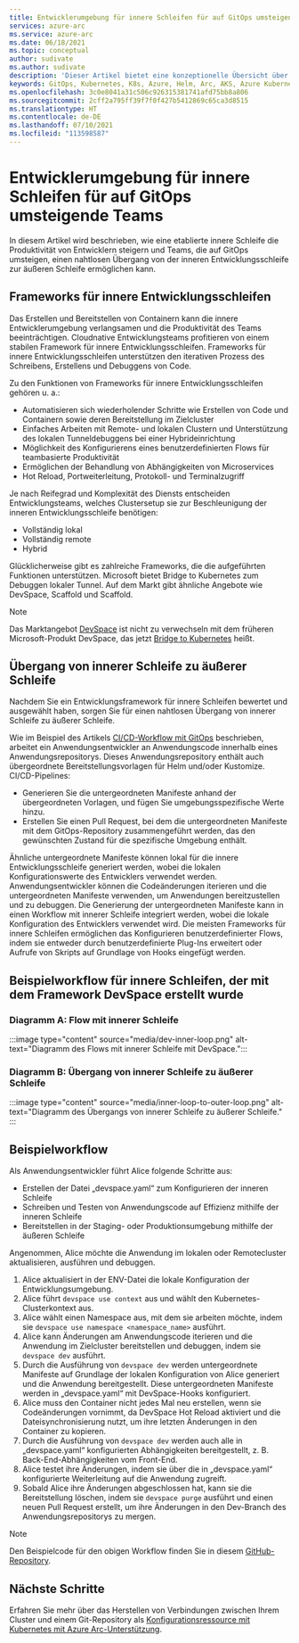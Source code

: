 ```yaml
---
title: Entwicklerumgebung für innere Schleifen für auf GitOps umsteigende Teams
services: azure-arc
ms.service: azure-arc
ms.date: 06/18/2021
ms.topic: conceptual
author: sudivate
ms.author: sudivate
description: 'Dieser Artikel bietet eine konzeptionelle Übersicht über die Entwicklerumgebung für innere Schleifen für auf GitOps umsteigende Teams. '
keywords: GitOps, Kubernetes, K8s, Azure, Helm, Arc, AKS, Azure Kubernetes Service, Container, CI, CD, Azure DevOps, innere Schleife, Entwicklerumgebung
ms.openlocfilehash: 3c0e8041a31c506c926315381741afd75bb8a806
ms.sourcegitcommit: 2cff2a795ff39f7f0f427b5412869c65ca3d8515
ms.translationtype: HT
ms.contentlocale: de-DE
ms.lasthandoff: 07/10/2021
ms.locfileid: "113598587"
---
```

# <a name="inner-loop-developer-experience-for-teams-adopting-gitops"></a>Entwicklerumgebung für innere Schleifen für auf GitOps umsteigende Teams

In diesem Artikel wird beschrieben, wie eine etablierte innere Schleife die Produktivität von Entwicklern steigern und Teams, die auf GitOps umsteigen, einen nahtlosen Übergang von der inneren Entwicklungsschleife zur äußeren Schleife ermöglichen kann.

## <a name="inner-dev-loop-frameworks"></a>Frameworks für innere Entwicklungsschleifen

Das Erstellen und Bereitstellen von Containern kann die innere Entwicklerumgebung verlangsamen und die Produktivität des Teams beeinträchtigen. Cloudnative Entwicklungsteams profitieren von einem stabilen Framework für innere Entwicklungsschleifen. Frameworks für innere Entwicklungsschleifen unterstützen den iterativen Prozess des Schreibens, Erstellens und Debuggens von Code.

Zu den Funktionen von Frameworks für innere Entwicklungsschleifen gehören u. a.:

 
- Automatisieren sich wiederholender Schritte wie Erstellen von Code und Containern sowie deren Bereitstellung im Zielcluster 
- Einfaches Arbeiten mit Remote- und lokalen Clustern und Unterstützung des lokalen Tunneldebuggens bei einer Hybrideinrichtung
- Möglichkeit des Konfigurierens eines benutzerdefinierten Flows für teambasierte Produktivität
- Ermöglichen der Behandlung von Abhängigkeiten von Microservices 
- Hot Reload, Portweiterleitung, Protokoll- und Terminalzugriff 



Je nach Reifegrad und Komplexität des Diensts entscheiden Entwicklungsteams, welches Clustersetup sie zur Beschleunigung der inneren Entwicklungsschleife benötigen: 

* Vollständig lokal
* Vollständig remote
* Hybrid 


Glücklicherweise gibt es zahlreiche Frameworks, die die aufgeführten Funktionen unterstützen. Microsoft bietet Bridge to Kubernetes zum Debuggen lokaler Tunnel. Auf dem Markt gibt ähnliche Angebote wie DevSpace, Scaffold und Scaffold.

> [!NOTE]
> Das Marktangebot [DevSpace](https://github.com/loft-sh/devspace) ist nicht zu verwechseln mit dem früheren Microsoft-Produkt DevSpace, das jetzt [Bridge to Kubernetes](https://code.visualstudio.com/docs/containers/bridge-to-kubernetes) heißt.


## <a name="inner-loop-to-outer-loop-transition"></a>Übergang von innerer Schleife zu äußerer Schleife 

Nachdem Sie ein Entwicklungsframework für innere Schleifen bewertet und ausgewählt haben, sorgen Sie für einen nahtlosen Übergang von innerer Schleife zu äußerer Schleife.

Wie im Beispiel des Artikels [CI/CD-Workflow mit GitOps](conceptual-gitops-ci-cd.md) beschrieben, arbeitet ein Anwendungsentwickler an Anwendungscode innerhalb eines Anwendungsrepositorys. Dieses Anwendungsrepository enthält auch übergeordnete Bereitstellungsvorlagen für Helm und/oder Kustomize. CI/CD-Pipelines:

* Generieren Sie die untergeordneten Manifeste anhand der übergeordneten Vorlagen, und fügen Sie umgebungsspezifische Werte hinzu.
* Erstellen Sie einen Pull Request, bei dem die untergeordneten Manifeste mit dem GitOps-Repository zusammengeführt werden, das den gewünschten Zustand für die spezifische Umgebung enthält. 

Ähnliche untergeordnete Manifeste können lokal für die innere Entwicklungsschleife generiert werden, wobei die lokalen Konfigurationswerte des Entwicklers verwendet werden. Anwendungsentwickler können die Codeänderungen iterieren und die untergeordneten Manifeste verwenden, um Anwendungen bereitzustellen und zu debuggen. Die Generierung der untergeordneten Manifeste kann in einen Workflow mit innerer Schleife integriert werden, wobei die lokale Konfiguration des Entwicklers verwendet wird. Die meisten Frameworks für innere Schleifen ermöglichen das Konfigurieren benutzerdefinierter Flows, indem sie entweder durch benutzerdefinierte Plug-Ins erweitert oder Aufrufe von Skripts auf Grundlage von Hooks eingefügt werden. 

## <a name="example-inner-loop-workflow-built-with-devspace-framework"></a>Beispielworkflow für innere Schleifen, der mit dem Framework DevSpace erstellt wurde


### <a name="diagram-a-inner-loop-flow"></a>Diagramm A: Flow mit innerer Schleife
:::image type="content" source="media/dev-inner-loop.png" alt-text="Diagramm des Flows mit innerer Schleife mit DevSpace.":::

### <a name="diagram-b-inner-loop-to-outer-loop-transition"></a>Diagramm B: Übergang von innerer Schleife zu äußerer Schleife
:::image type="content" source="media/inner-loop-to-outer-loop.png" alt-text="Diagramm des Übergangs von innerer Schleife zu äußerer Schleife." :::


## <a name="example-workflow"></a>Beispielworkflow
Als Anwendungsentwickler führt Alice folgende Schritte aus:
- Erstellen der Datei „devspace.yaml“ zum Konfigurieren der inneren Schleife
- Schreiben und Testen von Anwendungscode auf Effizienz mithilfe der inneren Schleife
- Bereitstellen in der Staging- oder Produktionsumgebung mithilfe der äußeren Schleife


Angenommen, Alice möchte die Anwendung im lokalen oder Remotecluster aktualisieren, ausführen und debuggen.

1. Alice aktualisiert in der ENV-Datei die lokale Konfiguration der Entwicklungsumgebung.
1. Alice führt `devspace use context` aus und wählt den Kubernetes-Clusterkontext aus.
1.  Alice wählt einen Namespace aus, mit dem sie arbeiten möchte, indem sie `devspace use namespace <namespace_name>` ausführt.
1.  Alice kann Änderungen am Anwendungscode iterieren und die Anwendung im Zielcluster bereitstellen und debuggen, indem sie `devspace dev` ausführt.
1. Durch die Ausführung von `devspace dev` werden untergeordnete Manifeste auf Grundlage der lokalen Konfiguration von Alice generiert und die Anwendung bereitgestellt. Diese untergeordneten Manifeste werden in „devspace.yaml“ mit DevSpace-Hooks konfiguriert.
1. Alice muss den Container nicht jedes Mal neu erstellen, wenn sie Codeänderungen vornimmt, da DevSpace Hot Reload aktiviert und die Dateisynchronisierung nutzt, um ihre letzten Änderungen in den Container zu kopieren.
1. Durch die Ausführung von `devspace dev` werden auch alle in „devspace.yaml“ konfigurierten Abhängigkeiten bereitgestellt, z. B. Back-End-Abhängigkeiten vom Front-End. 
1. Alice testet ihre Änderungen, indem sie über die in „devspace.yaml“ konfigurierte Weiterleitung auf die Anwendung zugreift.
1. Sobald Alice ihre Änderungen abgeschlossen hat, kann sie die Bereitstellung löschen, indem sie `devspace purge` ausführt und einen neuen Pull Request erstellt, um ihre Änderungen in den Dev-Branch des Anwendungsrepositorys zu mergen.

> [!NOTE]
> Den Beispielcode für den obigen Workflow finden Sie in diesem [GitHub-Repository](https://github.com/Azure/arc-cicd-demo-src).


## <a name="next-steps"></a>Nächste Schritte
Erfahren Sie mehr über das Herstellen von Verbindungen zwischen Ihrem Cluster und einem Git-Repository als [Konfigurationsressource mit Kubernetes mit Azure Arc-Unterstützung](./conceptual-configurations.md).